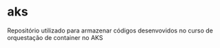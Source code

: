 # aks
Repositório utilizado para armazenar códigos desenvovidos no curso de orquestação de container no AKS
